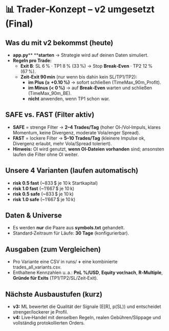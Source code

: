 # 📊 Trader‑Konzept – v2 umgesetzt (Final)
## Was du mit v2 bekommst (heute)
- **app.py**** ****starten** → Strategie wird auf deinen Daten simuliert.
- **Regeln pro Trade:**
  - **Exit B**: SL 6 % · TP1 8 % (33 %) → Stop **Break‑Even** · TP2 12 % (67 %).
  - **Zeit‑Exit 90 min** (nur wenn bis dahin kein SL/TP1/TP2):
    - **im Plus (≥ +0.10 %)** → sofort schließen (TimeMax_90m_Profit).
    - **im Minus (< 0 %)** → auf **Break‑Even** warten und schließen (TimeMax_90m_BE).
    - **nicht** anwenden, wenn TP1 schon war.
## SAFE vs. FAST (Filter aktiv)
- **SAFE** = strenge Filter → **2–4 Trades/Tag** (hoher OI‑/Vol‑Impuls, klares Momentum, keine Divergenz, moderate Vola/enger Spread).
- **FAST** = lockere Filter → **5–10 Trades/Tag** (kleinere Impulse ok, Divergenz erlaubt, mehr Vola/Spread toleriert).
- **Hinweis:** OI wird genutzt, **wenn OI‑Dateien vorhanden** sind; ansonsten laufen die Filter ohne OI weiter.
## Unsere 4 Varianten (laufen automatisch)
- **risk 0.5 fast** (~833 $ je 10 k Startkapital)
- **risk 1.0 fast** (~1’667 $ je 10 k)
- **risk 0.5 safe** (~833 $ je 10 k)
- **risk 1.0 safe** (~1’667 $ je 10 k)
## Daten & Universe
- Es werden **nur** die Paare aus **symbols.txt** gehandelt.
- Standard‑Zeitraum für Läufe: **30 Tage** (konfigurierbar).
## Ausgaben (zum Vergleichen)
- Pro Variante eine CSV in runs/ **+** eine kombinierte trades_all_variants.csv.
- Enthaltene Kennzahlen u. a.: **PnL %/USD**, **Equity vor/nach**, **R‑Multiple**, **Gründe für Exits** (TP1/TP2/SL/Zeit‑Exit).
## Nächste Ausbaustufen (kurz)
- **v3:** ML bewertet die Qualität der Signale (E[R], p(SL)) und entscheidet strenger/lockerer je Profil.
- **v4:** Live‑Handel mit denselben Regeln, realen Gebühren/Slippage und vollständig protokollierten Orders.
